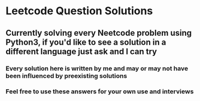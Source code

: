 # Leetcode Question Solutions
## Currently solving every Neetcode problem using Python3, if you'd like to see a solution in a different language just ask and I can try
### Every solution here is written by me and may or may not have been influenced by preexisting solutions
### Feel free to use these answers for your own use and interviews
